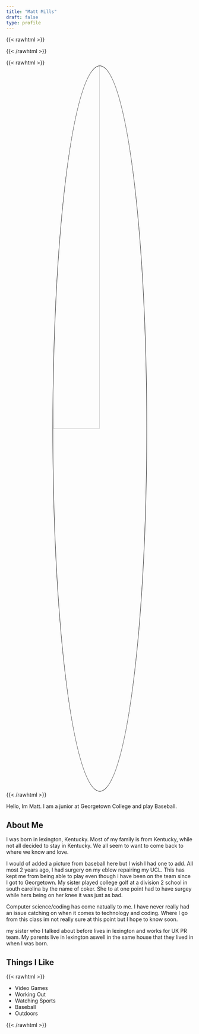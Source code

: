 ```yaml
---
title: "Matt Mills"
draft: false
type: profile
---
```



{{< rawhtml >}}
<style>
.center 
{
  display: block !important;
  margin-left: auto !important;
  margin-right: auto !important;
  width: 50% !important;
}
img
{
    border: 1px solid #000000 !important;
}
</style>
{{< /rawhtml >}}

{{< rawhtml >}}
<img src="/profiles/matthew/matthew_prof1.jpg" class="center" style="border-radius: 50%;">
{{< /rawhtml >}}


Hello, Im Matt. I am a junior at Georgetown College and play Baseball.

<!--more-->

## About Me

I was born in lexington, Kentucky. Most of my family is from Kentucky, while not all decided to stay in Kentucky. We all seem to want to come back to where we know and love.

I would of added a picture from baseball here but I wish I had one to add. All most 2 years ago, I had surgery on my eblow repairing my UCL. This has kept me from being able to play even though i have been on the team since I got to Georgetown. My sister played college golf at a division 2 school in south carolina by the name of coker. She to at one point had to have surgey while hers being on her knee it was just as bad.

Computer science/coding has come natually to me. I have never really had an issue catching on when it comes to technology and coding. Where I go from this class im not really sure at this point but I hope to know soon.

my sister who I talked about before lives in lexington and works for UK PR team. My parents live in lexington aswell in the same house that they lived in when I was born.


## Things I Like
{{< rawhtml >}}
<ul>
<li>Video Games</li>
<li>Working Out</li>
<li>Watching Sports</li>
<li>Baseball</li>
<li>Outdoors</li>
</ul>
{{< /rawhtml >}}

